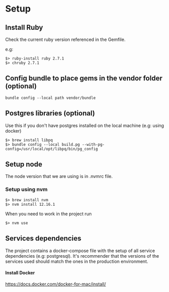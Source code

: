 # Setup

## Install Ruby

Check the current ruby version referenced in the Gemfile.

e.g:

```
$> ruby-install ruby 2.7.1
$> chruby 2.7.1
```

## Config bundle to place gems in the vendor folder (optional)

```
bundle config --local path vendor/bundle
```

## Postgres libraries (optional)

Use this if you don't have postgres installed on the local machine (e.g: using docker)

```
$> brew install libpq
$> bundle config --local build.pg --with-pg-config=/usr/local/opt/libpq/bin/pg_config
```

## Setup node

The node version that we are using is in .nvmrc file.

### Setup using nvm

```
$> brew install nvm
$> nvm install 12.16.1
```

When you need to work in the project run

```
$> nvm use
```

## Services dependencies

The project contains a docker-compose file with the setup of all service dependencies (e.g: postgresql). It's recommender that the versions of the services used should match the ones in the production environment.

#### Install Docker

https://docs.docker.com/docker-for-mac/install/
